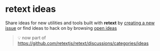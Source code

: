 # retext ideas

Share ideas for new utilities and tools built with **retext** by
[creating a new issue](https://github.com/retextjs/ideas/issues/new)
or find ideas to hack on by browsing
[open ideas](https://github.com/retextjs/ideas/issues)

> :bulb: now part of https://github.com/retextjs/retext/discussions/categories/ideas
